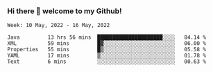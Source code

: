 ### Hi there 👋 welcome to my Github! 

<!--START_SECTION:waka-->
```text
Week: 10 May, 2022 - 16 May, 2022

Java         13 hrs 56 mins  █████████████████████░░░░   84.14 % 
XML          59 mins         █▓░░░░░░░░░░░░░░░░░░░░░░░   06.00 % 
Properties   55 mins         █▒░░░░░░░░░░░░░░░░░░░░░░░   05.58 % 
YAML         17 mins         ▒░░░░░░░░░░░░░░░░░░░░░░░░   01.78 % 
Text         6 mins          ░░░░░░░░░░░░░░░░░░░░░░░░░   00.63 % 
```
<!--END_SECTION:waka-->
